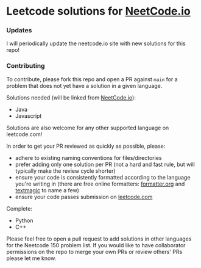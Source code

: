 # Leetcode solutions for [NeetCode.io](https://neetcode.io)

### Updates

I will periodically update the neetcode.io site with new solutions for this repo!

### Contributing

To contribute, please fork this repo and open a PR against `main` for a problem that does not yet have a solution in a given language.

Solutions needed (will be linked from [NeetCode.io](https://neetcode.io)):
* Java
* Javascript

Solutions are also welcome for any other supported language on leetcode.com!

In order to get your PR reviewed as quickly as possible, please:
- adhere to existing naming conventions for files/directories
- prefer adding only one solution per PR (not a hard and fast rule, but will typically make the review cycle shorter)
- ensure your code is consistently formatted according to the language you're writing in (there are free online formatters: [formatter.org](https://formatter.org/) and [textmagic](https://freetools.textmagic.com/source-code-formatter) to name a few)
- ensure your code passes submission on [leetcode.com](https://leetcode.com)

Complete:
* Python
* C++

Please feel free to open a pull request to add solutions in other languages for the Neetcode 150 problem list. If you would like to have collaborator permissions on the repo to merge your own PRs or review others' PRs please let me know.
